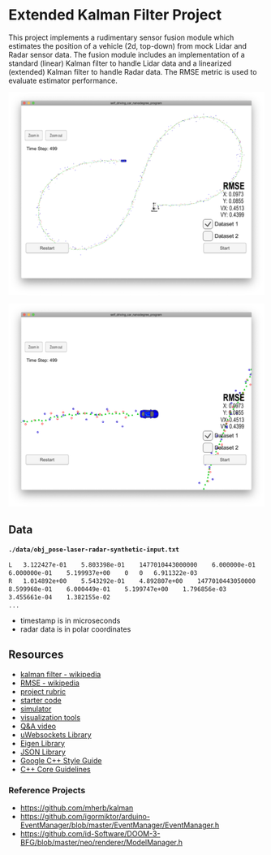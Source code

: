 #  Extended Kalman Filter Project

This project implements a rudimentary sensor fusion module which estimates the position of a vehicle (2d, top-down) from mock Lidar and Radar sensor data. The fusion module includes an implementation of   a standard (linear) Kalman filter to handle Lidar data and a linearized (extended) Kalman filter to handle Radar data. The RMSE metric is used to evaluate estimator performance. 

![Screen Shot 2019-02-27 at 20.14.05](assets/screenshot_1.png)

![Screen Shot 2019-02-27 at 20.13.44](assets/screenshot_2.png)

## Data

__`./data/obj_pose-laser-radar-synthetic-input.txt`__

```
L	3.122427e-01	5.803398e-01	1477010443000000	6.000000e-01	6.000000e-01	5.199937e+00	0	0	6.911322e-03
R	1.014892e+00	5.543292e-01	4.892807e+00	1477010443050000	8.599968e-01	6.000449e-01	5.199747e+00	1.796856e-03	3.455661e-04	1.382155e-02
...
```

- timestamp is in microseconds
- radar data is in polar coordinates



## Resources

- [kalman filter - wikipedia](https://en.wikipedia.org/wiki/Kalman_filter)
- [RMSE - wikipedia](https://en.wikipedia.org/wiki/Root-mean-square_deviation)
- [project rubric](https://review.udacity.com/#!/rubrics/748/view)
- [starter code](https://github.com/udacity/CarND-Extended-Kalman-Filter-Project)
- [simulator](https://github.com/udacity/self-driving-car-sim/releases/)
- [visualization tools](https://github.com/udacity/CarND-Mercedes-SF-Utilities)
- [Q&A video](https://www.youtube.com/watch?v=J7WK9gEUltM&feature=youtu.be)
- [uWebsockets Library](https://github.com/uNetworking/uWebSockets)
- [Eigen Library](http://eigen.tuxfamily.org/index.php?title=Main_Page)
- [JSON Library](https://github.com/nlohmann/json)
- [Google C++ Style Guide](https://google.github.io/styleguide/cppguide.html)
- [C++ Core Guidelines](https://github.com/isocpp/CppCoreGuidelines/blob/master/CppCoreGuidelines.md)

### Reference Projects

* https://github.com/mherb/kalman
* https://github.com/igormiktor/arduino-EventManager/blob/master/EventManager/EventManager.h
* https://github.com/id-Software/DOOM-3-BFG/blob/master/neo/renderer/ModelManager.h



